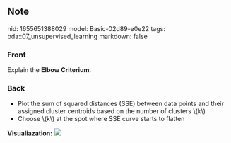 ## Note
nid: 1655651388029
model: Basic-02d89-e0e22
tags: bda::07_unsupervised_learning
markdown: false

### Front
Explain the <b>Elbow Criterium</b>.

### Back
<ul>
  <li>Plot the sum of squared distances (SSE) between data points
  and their assigned cluster centroids based on the number of
  clusters \(k\)
  <li>Choose \(k\) at the spot where SSE curve starts to flatten
</ul><b>Visualiazation:</b> <img src= 
"paste-0524c4b679af4c5bae5fba7c6ba4c3937e3188e2.jpg">

